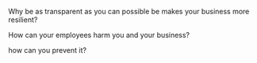 Why be as transparent as you can possible be makes your business more resilient?

How can your employees harm you and your business?

how can you prevent it?


